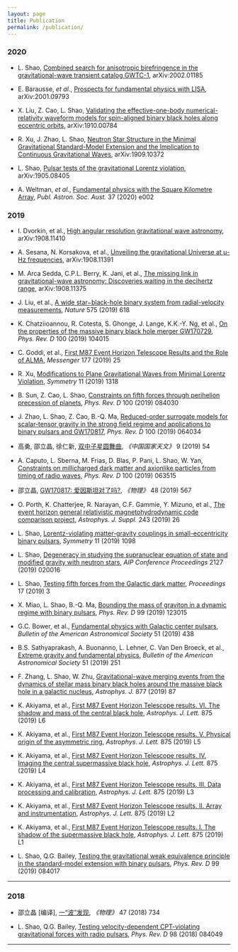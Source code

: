 ```yaml
---
layout: page
title: Publication
permalink: /publication/
---
```


### 2020

- L. Shao, [Combined search for anisotropic birefringence in the
gravitational-wave transient catalog GWTC-1](https://arxiv.org/abs/2002.01185),
arXiv:2002.01185

- E. Barausse, *et al.*, [Prospects for fundamental physics with
   LISA](https://arxiv.org/abs/2001.09793), arXiv:2001.09793

- X. Liu, Z. Cao, L. Shao, [Validating the effective-one-body
  numerical-relativity waveform models for spin-aligned binary black holes
along eccentric orbits](https://arxiv.org/abs/1910.00784), arXiv:1910.00784

- R. Xu, J. Zhao, L. Shao, [Neutron Star Structure in the Minimal Gravitational 
Standard-Model Extension and the Implication to 
Continuous Gravitational Waves](https://arxiv.org/abs/1909.10372), arXiv:1909.10372

- L. Shao, [Pulsar tests of the gravitational Lorentz
violation](https://arxiv.org/abs/1905.08405), arXiv:1905.08405

- A. Weltman, *et al.*, [Fundamental physics with the Square
Kilometre Array](https://arxiv.org/abs/1810.02680), 
*Publ. Astron. Soc. Aust.* 37 (2020) e002


### 2019

- I. Dvorkin, et al., [High angular resolution gravitational wave
astronomy](https://arxiv.org/abs/1908.11410), arXiv:1908.11410

- A. Sesana, N. Korsakova, et al., [Unveiling the gravitational Universe at
μ-Hz frequencies](https://arxiv.org/abs/1908.11391), arXiv:1908.11391

- M. Arca Sedda, C.P.L. Berry, K. Jani, et al., [The missing link in
gravitational-wave astronomy: Discoveries waiting in the decihertz
range](https://arxiv.org/abs/1908.11375), arXiv:1908.11375

- J. Liu, et al., [A wide star−black-hole binary system from radial-velocity
  measurements](https://arxiv.org/abs/1911.11989), *Nature* 575 (2019) 618

- K. Chatziioannou, R. Cotesta, S. Ghonge, J. Lange, K.K.-Y. Ng, et al., [On
  the properties of the massive binary black hole merger
GW170729](https://arxiv.org/abs/1903.06742), *Phys. Rev. D* 100 (2019) 104015

- C. Goddi, et al., [First M87 Event Horizon Telescope Results and the Role of
  ALMA](https://arxiv.org/abs/1910.10193), *Messenger* 177 (2019) 25

- R. Xu, [Modifications to Plane Gravitational Waves from Minimal Lorentz
  Violation](https://arxiv.org/abs/1910.09762), *Symmetry* 11 (2019) 1318

- B. Sun, Z. Cao, L. Shao, [Constraints on fifth forces through perihelion
  precession of planets](https://arxiv.org/abs/1910.05666), *Phys. Rev. D* 100
(2019) 084030

- J. Zhao, L. Shao, Z. Cao, B.-Q. Ma, [Reduced-order surrogate models 
for scalar-tensor gravity in the strong field regime 
and applications to binary pulsars and GW170817](https://arxiv.org/abs/1907.00780), 
*Phys. Rev. D* 100 (2019) 064034

- 高勇, 邵立晶, 徐仁新,
  [双中子星圆舞曲](https://www.21ks.net/zrkx/zrkx_27685.html),
*《中国国家天文》* 9 (2019) 54

- A. Caputo, L. Sberna, M. Frias, D. Blas, P. Pani, L. Shao, W. Yan,
  [Constraints on millicharged dark matter and axionlike particles from timing
of radio waves](https://arxiv.org/abs/1902.02695), 
*Phys. Rev. D* 100 (2019) 063515

- 邵立晶, [GW170817:
  爱因斯坦对了吗?](http://www.wuli.ac.cn/CN/abstract/abstract74649.shtml),
*《物理》* 48 (2019) 567

- O. Porth, K. Chatterjee, R. Narayan, C.F. Gammie, Y. Mizuno, et al., [The
  event horizon general relativistic magnetohydrodynamic code comparison
project](https://arxiv.org/abs/1904.04923), *Astrophys. J. Suppl.* 243 (2019) 26

- L. Shao, [Lorentz-violating matter-gravity couplings in
small-eccentricity binary pulsars](https://arxiv.org/abs/1908.10019),
*Symmetry* 11 (2019) 1098

- L. Shao, [Degeneracy in studying the supranuclear equation of state and
  modified gravity with neutron stars](https://arxiv.org/abs/1901.07546),
*AIP Conference Proceedings* 2127 (2019) 020016

- L. Shao, [Testing fifth forces from the Galactic dark
matter](https://arxiv.org/abs/1907.02232), *Proceedings* 17 (2019) 3

- X. Miao, L. Shao, B.-Q. Ma, [Bounding the mass of graviton in a dynamic regime
  with binary pulsars](https://arxiv.org/abs/1905.12836), *Phys. Rev. D* 99 (2019) 123015

- G.C. Bower, et al., [Fundamental physics with Galactic center
  pulsars](http://adsabs.harvard.edu/abs/2019BAAS...51c.438B), *Bulletin of the American Astronomical Society* 51 (2019) 438

- B.S. Sathyaprakash, A. Buonanno, L. Lehner, C. Van Den Broeck, et al.,
  [Extreme gravity and fundamental physics](https://arxiv.org/abs/1903.09221),
  *Bulletin of the American Astronomical Society* 51 (2019) 251

- F. Zhang, L. Shao, W. Zhu, [Gravitational-wave merging events from the
  dynamics of stellar mass binary black holes around the massive black hole in
a galactic nucleus](https://arxiv.org/abs/1903.02685), *Astrophys. J.* 877 (2019) 87

- K. Akiyama, et al., [First M87 Event Horizon Telescope results. VI. The
  shadow and mass of the central black
hole](https://doi.org/10.3847/2041-8213/ab1141), *Astrophys. J. Lett.* 875 (2019) L6 

- K. Akiyama, et al., [First M87 Event Horizon Telescope results. V. Physical
  origin of the asymmetric ring](https://doi.org/10.3847/2041-8213/ab0f43),
*Astrophys. J. Lett.* 875 (2019) L5 

- K. Akiyama, et al., [First M87 Event Horizon Telescope results. IV. Imaging
  the central supermassive black
hole](https://doi.org/10.3847/2041-8213/ab0e85), *Astrophys. J. Lett.* 875 (2019) L4 

- K. Akiyama, et al., [First M87 Event Horizon Telescope results. III. Data
  processing and calibration](https://doi.org/10.3847/2041-8213/ab0c57),
*Astrophys. J. Lett.* 875 (2019) L3 

- K. Akiyama, et al., [First M87 Event Horizon Telescope results. II. Array and
  instrumentation](https://doi.org/10.3847/2041-8213/ab0c96), *Astrophys. J.
Lett.* 875 (2019) L2 

- K. Akiyama, et al., [First M87 Event Horizon Telescope results. I. The shadow
  of the supermassive black hole](https://doi.org/10.3847/2041-8213/ab0ec7),
*Astrophys. J. Lett.* 875 (2019) L1 

- L. Shao, Q.G. Bailey, [Testing the gravitational weak equivalence principle
  in the standard-model extension with binary
pulsars](https://arxiv.org/abs/1903.11760), *Phys. Rev. D* 99 (2019) 084017

---

### 2018

- 邵立晶 [编译],
  [一“波”发现](http://www.wuli.ac.cn/CN/abstract/abstract73163.shtml), *《物理》*
47 (2018) 734

- L. Shao, Q.G. Bailey, [Testing velocity-dependent CPT-violating gravitational
  forces with radio pulsars](https://arxiv.org/abs/1810.06332), *Phys. Rev. D*
98 (2018) 084049

---
